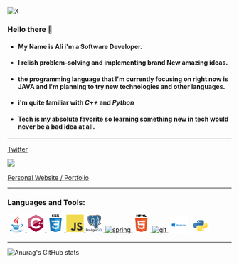 ![X](https://user-images.githubusercontent.com/83194640/134569100-35e2e12a-7d2f-41ce-9d36-c8edda1cb7d9.png "Ali Lateef")
### Hello there 👋
* #### My Name is Ali i'm a Software Developer.
* #### I relish problem-solving and implementing brand New amazing ideas.
* #### the programming language that I'm currently focusing on right now is **JAVA** and I'm planning to try new technologies and other languages.
* #### i'm quite familiar with _C++_ and _Python_
* #### Tech is my absolute favorite so learning something new in tech would never be a bad idea at all.
---
[Twitter](https://twitter.com/Ali_Fawzi_010 "Ali fawzi")

<a href="https://www.linkedin.com/in/ali-fawzi-lateef/" target="_blank"><img src="https://img.shields.io/badge/-LinkedIn-%230077B5?style=for-the-badge&logo=linkedin&logoColor=white" target="_blank">

[Personal Website / Portfolio](https://kenpachi01011.github.io/ "Personal Website")

---
<h3 align="left">Languages and Tools:</h3>
<p align="left">  <a href="https://www.java.com" target="_blank"> <img src="https://raw.githubusercontent.com/devicons/devicon/master/icons/java/java-original.svg" alt="java" width="40" height="40"/> </a> <a href="https://www.w3schools.com/cpp/" target="_blank"> <img src="https://raw.githubusercontent.com/devicons/devicon/master/icons/cplusplus/cplusplus-original.svg" alt="cplusplus" width="40" height="40"/> </a> <a href="https://www.w3schools.com/cs/" target="_blank"> </a> <a href="https://www.w3schools.com/css/" target="_blank"> <img src="https://raw.githubusercontent.com/devicons/devicon/master/icons/css3/css3-original-wordmark.svg" alt="css3" width="40" height="40"/> </a> <a href="https://developer.mozilla.org/en-US/docs/Web/JavaScript" target="_blank"> <img src="https://raw.githubusercontent.com/devicons/devicon/master/icons/javascript/javascript-original.svg" alt="javascript" width="40" height="40"/> </a> <a href="https://www.postgresql.org" target="_blank"> <img src="https://raw.githubusercontent.com/devicons/devicon/master/icons/postgresql/postgresql-original-wordmark.svg" alt="postgresql" width="40" height="40"/> </a> </a> <a href="https://spring.io/" target="_blank"> <img src="https://www.vectorlogo.zone/logos/springio/springio-icon.svg" alt="spring" width="40" height="40"/> </a> <a href="https://www.w3.org/html/" target="_blank"> <img src="https://raw.githubusercontent.com/devicons/devicon/master/icons/html5/html5-original-wordmark.svg" alt="html5" width="40" height="40"/> </a> <a href="https://git-scm.com/" target="_blank"> <img src="https://www.vectorlogo.zone/logos/git-scm/git-scm-icon.svg" alt="git" width="40" height="40"/>  </a> <img src="https://raw.githubusercontent.com/github/explore/80688e429a7d4ef2fca1e82350fe8e3517d3494d/topics/windows/windows.png" alt="Windows" height="40" style="vertical-align:top; margin:4px">  <img align="" alt="Rafa-Python" height="30" width="40" src="https://raw.githubusercontent.com/devicons/devicon/master/icons/python/python-original.svg">

---

![Anurag's GitHub stats](https://github-readme-stats.vercel.app/api?username=kenpachi01011&show_icons=true&theme=tokyonight)

<!-- ![GitHub Activity Graph](https://activity-graph.herokuapp.com/graph?username=kenpachi01011&theme=cobalt)  --> 
